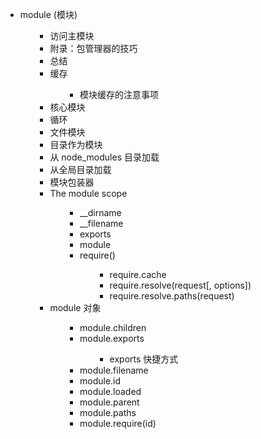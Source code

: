 <ul>
<li>module (模块)
<ul>
<ul>
<li>访问主模块</li>
<li>附录：包管理器的技巧</li>
<li>总结</li>
<li>缓存
<ul>
<ul>
<li>模块缓存的注意事项</li>
</ul>
</ul>
</li>
<li>核心模块</li>
<li>循环</li>
<li>文件模块</li>
<li>目录作为模块</li>
<li>从 node_modules 目录加载</li>
<li>从全局目录加载</li>
<li>模块包装器</li>
<li>The module scope
<ul>
<ul>
<li>__dirname</li>
<li>__filename</li>
<li>exports</li>
<li>module</li>
<li>require()
<ul>
<ul>
<li>require.cache</li>
<li>require.resolve(request[, options])</li>
<li>require.resolve.paths(request)</li>
</ul>
</ul>
</li>
</ul>
</ul>
</li>
<li>module 对象
<ul>
<ul>
<li>module.children</li>
<li>module.exports
<ul>
<ul>
<li>exports 快捷方式</li>
</ul>
</ul>
</li>
<li>module.filename</li>
<li>module.id</li>
<li>module.loaded</li>
<li>module.parent</li>
<li>module.paths</li>
<li>module.require(id)</li>
</ul>
</ul>
</li>
</ul>
</ul>
</li>
</ul>
